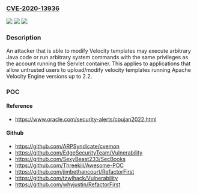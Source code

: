 ### [CVE-2020-13936](https://cve.mitre.org/cgi-bin/cvename.cgi?name=CVE-2020-13936)
![](https://img.shields.io/static/v1?label=Product&message=Apache%20Velocity%20Engine&color=blue)
![](https://img.shields.io/static/v1?label=Version&message=Apache%20Velocity%20Engine%3C%3D%202.2%20&color=brighgreen)
![](https://img.shields.io/static/v1?label=Vulnerability&message=Velocity%20Sandbox%20Bypass&color=brighgreen)

### Description

An attacker that is able to modify Velocity templates may execute arbitrary Java code or run arbitrary system commands with the same privileges as the account running the Servlet container. This applies to applications that allow untrusted users to upload/modify velocity templates running Apache Velocity Engine versions up to 2.2.

### POC

#### Reference
- https://www.oracle.com/security-alerts/cpujan2022.html

#### Github
- https://github.com/ARPSyndicate/cvemon
- https://github.com/EdgeSecurityTeam/Vulnerability
- https://github.com/SexyBeast233/SecBooks
- https://github.com/Threekiii/Awesome-POC
- https://github.com/jimbethancourt/RefactorFirst
- https://github.com/tzwlhack/Vulnerability
- https://github.com/whyjustin/RefactorFirst

